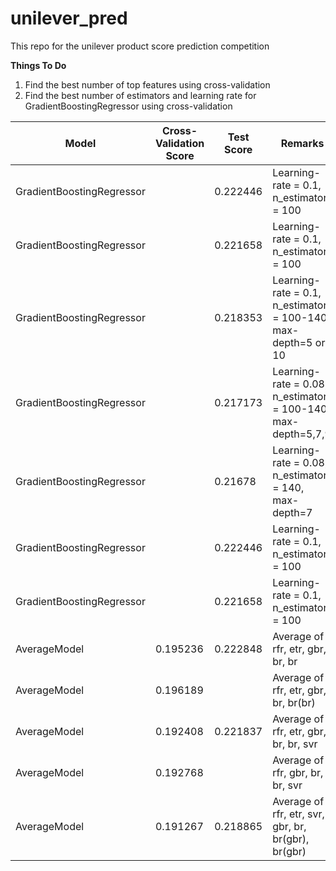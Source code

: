 # unilever_pred
This repo for the unilever product score prediction competition

__Things To Do__
1. Find the best number of top features using cross-validation
2. Find the best number of estimators and learning rate for GradientBoostingRegressor using cross-validation

Model | Cross-Validation Score | Test Score | Remarks | Features
------------- | ------------- | ----------- | --------| --------
GradientBoostingRegressor  | | 0.222446 | Learning-rate = 0.1, n_estimators = 100 | [158:]
GradientBoostingRegressor  | | 0.221658 | Learning-rate = 0.1, n_estimators = 100 | [1:]
GradientBoostingRegressor  | | 0.218353 | Learning-rate = 0.1, n_estimators = 100-140, max-depth=5 or 10 | top 101 features
GradientBoostingRegressor  | | 0.217173 | Learning-rate = 0.08, n_estimators = 100-140, max-depth=5,7,9 | na_Zero,no_ingre_prob
GradientBoostingRegressor  | | 0.21678 | Learning-rate = 0.08, n_estimators = 140, max-depth=7 | na_Zero,no_ingre_prob
GradientBoostingRegressor |          | 0.222446 | Learning-rate = 0.1, n_estimators = 100 | [158:]
GradientBoostingRegressor |          | 0.221658 | Learning-rate = 0.1, n_estimators = 100 | [1:]
AverageModel              | 0.195236 | 0.222848 | Average of rfr, etr, gbr, br, br                     | [158:]
AverageModel              | 0.196189 |          | Average of rfr, etr, gbr, br, br(br)                 | Top 50
AverageModel              | 0.192408 | 0.221837 | Average of rfr, etr, gbr, br, br, svr                | Top 50
AverageModel              | 0.192768 |  | Average of rfr, gbr, br, br, svr                             | Top 50
AverageModel              | 0.191267 | 0.218865 | Average of  rfr, etr, svr, gbr, br, br(gbr), br(gbr) | Top 50